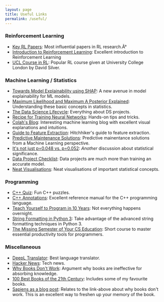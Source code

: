 ```yaml
---
layout: page
title: Useful Links
permalink: /useful/
---
```


### Reinforcement Learning

- [Key RL Papers](https://spinningup.openai.com/en/latest/spinningup/keypapers.html): Most influential papers in RL research.Ã°
- [Introduction to Reinforcement Learning](http://incompleteideas.net/book/bookdraft2017nov5.pdf): Excellent introduction to Reinforcement Learning
- [UCL Course in RL](http://www0.cs.ucl.ac.uk/staff/d.silver/web/Teaching.html): Popular RL course given at University College London by David Silver.

### Machine Learning / Statistics

- [Towards Model Explainability using SHAP](https://github.com/slundberg/shap): A new avenue in model explainability for ML models.
- [Maximum Likelihood and Maximum A Posterior Explained](http://blog.christianperone.com/2019/01/mle/): Understanding these basic concepts in statistics.
- [The Data Science Lifecycle](https://www.textbook.ds100.org/ch/01/lifecycle_intro.html): Everything about DS projects.
- [Recipe for Training Neural Networks](http://karpathy.github.io/2019/04/25/recipe/): Hands-on tips and tricks.
- [Colah's Blog](http://colah.github.io): Interesting machine learning blog with excellent visual explanations and intuitions.
- [Guide to Feature Extraction](https://mlwhiz.com/blog/2019/05/19/feature_extraction/): Hitchhiker's guide to feature extraction.
- [Predictive Maintenance Solutions](https://docs.microsoft.com/en-us/azure/machine-learning/team-data-science-process/cortana-analytics-playbook-predictive-maintenance): Predictive mainentance solutions from a Machine Learning perspective.
- [It's not just p=0.048 vs. p=0.052](https://statmodeling.stat.columbia.edu/2019/09/06/__trashed-2/): *Another* discussion about statistical significance.
- [Data Project Checklist](https://www.fast.ai/2020/01/07/data-questionnaire/): Data projects are much more than training an accurate model.
- [Neat Visualisations](https://rpsychologist.com/viz/): Neat visualisations of important statistical concepts.

### Programming

- [C++ Quiz](http://cppquiz.org): Fun C++ puzzles.
- [C++ Annotations](http://www.icce.rug.nl/documents/cplusplus/): Excellent reference manual for the C++ programming language.
- [Teach Yourself to Program in 10 Years](http://norvig.com/21-days.html): Not everything happens overnight.
- [String Formatting in Python 3](https://pyformat.info): Take advantage of the advanced string formatting techniques in Python 3.
- [The Missing Semester of Your CS Education](https://missing.csail.mit.edu): Short course to master essential productivity tools for programmers.

### Miscellaneous

- [DeepL Translator](https://www.deepl.com/translator): Best language translator.
- [Hacker News](https://www.ycombinator.com): Tech news.
- [Why Books Don't Work](https://andymatuschak.org/books/): Argument why books are ineffective for absorbing knowledge.
- [100 Best Books of the 21th Century](https://www.theguardian.com/books/2019/sep/21/best-books-of-the-21st-century): Includes some of my favourite books.
- [Sapiens as a blog post](https://neilkakkar.com/sapiens.html): Relates to the link-above about why books don't work. This is an excellent way to freshen up your memory of the book.